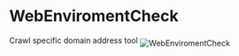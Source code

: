 # WebEnviromentCheck
Crawl specific domain address tool
<img src="https://cloud.githubusercontent.com/assets/17218587/15719863/dacff2ee-27ff-11e6-9369-4406b98f78f9.png" alt="WebEnviromentCheck" align="middle"> 

